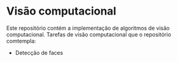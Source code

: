# Visão computacional
Este repositório contém a implementação de algoritmos de visão computacional.
Tarefas de visão computacional que o repositório comtempla:
- Detecção de faces
